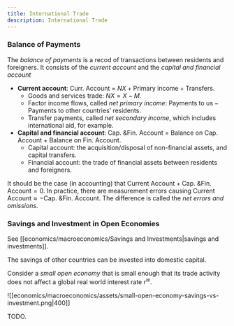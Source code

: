 ```yaml
---
title: International Trade
description: International Trade
---
```


### Balance of Payments
The *balance of payments* is a recod of transactions between residents and foreigners. It consists of the *current account* and the *capital and financial account*
- **Current account**: $\text{Curr. Account = }NX + \text{Primary income}+\text{Transfers}$.
	- Goods and services trade: $NX=X-M$.
	- Factor income flows, called *net primary income*: $\text{Payments to us} - \text{Payments to other countries' residents}$.
	- Transfer payments, called *net secondary income*, which includes international aid, for example.
- **Capital and financial account**: $\text{Cap. \& Fin. Account = Balance on Cap. Account + Balance on Fin. Account}$.
	- Capital account: the acquisition/disposal of non-financial assets, and capital transfers.
	- Financial account: the trade of financial assets between residents and foreigners.

It should be the case (in accounting) that $\text{Current Account} + \text{Cap. \& Fin. Account} = 0$. In practice, there are measurement errors causing $\text{Current Account} \approx -\text{Cap. \& Fin. Account}$. The difference is called the *net errors and omissions*.

### Savings and Investment in Open Economies
See [[economics/macroeconomics/Savings and Investments|savings and investments]].

The savings of other countries can be invested into domestic capital.

Consider a *small open economy* that is small enough that its trade activity does not affect a global real world interest rate $r^w$.

![[economics/macroeconomics/assets/small-open-economy-savings-vs-investment.png|400]]

TODO.

